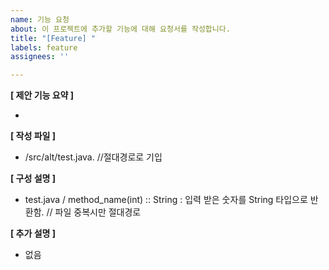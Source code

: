 ```yaml
---
name: 기능 요청
about: 이 프로젝트에 추가할 기능에 대해 요청서를 작성합니다.
title: "[Feature] "
labels: feature
assignees: ''

---
```


**[ 제안 기능 요약 ]**
- ~~~ 를 ~~~함

**[ 작성 파일 ]**
- /src/alt/test.java.    //절대경로로 기입

**[ 구성 설명 ]**
- test.java / method_name(int) :: String : 입력 받은 숫자를 String 타입으로 반환함. // 파일 중복시만 절대경로

**[ 추가 설명 ]**
- 없음
